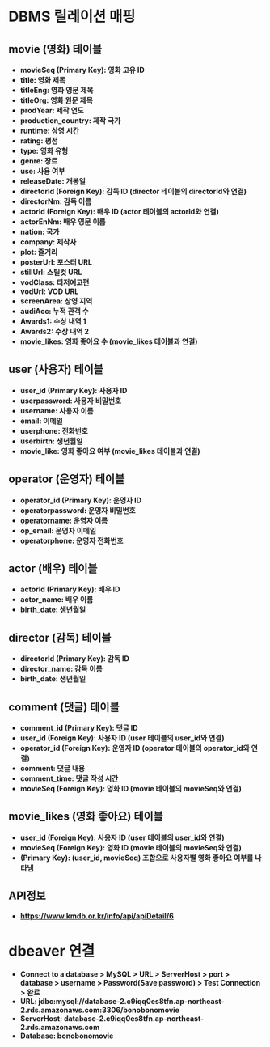 # DBMS 릴레이션 매핑

## movie (영화) 테이블

- **movieSeq (Primary Key): 영화 고유 ID**
- **title: 영화 제목**
- **titleEng: 영화 영문 제목**
- **titleOrg: 영화 원문 제목**
- **prodYear: 제작 연도**
- **production_country: 제작 국가**
- **runtime: 상영 시간**
- **rating: 평점**
- **type: 영화 유형**
- **genre: 장르**
- **use: 사용 여부**
- **releaseDate: 개봉일**
- **directorId (Foreign Key): 감독 ID (director 테이블의 directorId와 연결)**
- **directorNm: 감독 이름**
- **actorId (Foreign Key): 배우 ID (actor 테이블의 actorId와 연결)**
- **actorEnNm: 배우 영문 이름**
- **nation: 국가**
- **company: 제작사**
- **plot: 줄거리**
- **posterUrl: 포스터 URL**
- **stillUrl: 스틸컷 URL**
- **vodClass: 티저예고편**
- **vodUrl: VOD URL**
- **screenArea: 상영 지역**
- **audiAcc: 누적 관객 수**
- **Awards1: 수상 내역 1**
- **Awards2: 수상 내역 2**
- **movie_likes: 영화 좋아요 수 (movie_likes 테이블과 연결)**

## user (사용자) 테이블

- **user_id (Primary Key): 사용자 ID**
- **userpassword: 사용자 비밀번호**
- **username: 사용자 이름**
- **email: 이메일**
- **userphone: 전화번호**
- **userbirth: 생년월일**
- **movie_like: 영화 좋아요 여부 (movie_likes 테이블과 연결)**

## operator (운영자) 테이블

- **operator_id (Primary Key): 운영자 ID**
- **operatorpassword: 운영자 비밀번호**
- **operatorname: 운영자 이름**
- **op_email: 운영자 이메일**
- **operatorphone: 운영자 전화번호**

## actor (배우) 테이블

- **actorId (Primary Key): 배우 ID**
- **actor_name: 배우 이름**
- **birth_date: 생년월일**

## director (감독) 테이블

- **directorId (Primary Key): 감독 ID**
- **director_name: 감독 이름**
- **birth_date: 생년월일**

## comment (댓글) 테이블

- **comment_id (Primary Key): 댓글 ID**
- **user_id (Foreign Key): 사용자 ID (user 테이블의 user_id와 연결)**
- **operator_id (Foreign Key): 운영자 ID (operator 테이블의 operator_id와 연결)**
- **comment: 댓글 내용**
- **comment_time: 댓글 작성 시간**
- **movieSeq (Foreign Key): 영화 ID (movie 테이블의 movieSeq와 연결)**

## movie_likes (영화 좋아요) 테이블

- **user_id (Foreign Key): 사용자 ID (user 테이블의 user_id와 연결)**
- **movieSeq (Foreign Key): 영화 ID (movie 테이블의 movieSeq와 연결)**
- **(Primary Key): (user_id, movieSeq) 조합으로 사용자별 영화 좋아요 여부를 나타냄**

## API정보

- **https://www.kmdb.or.kr/info/api/apiDetail/6**

# dbeaver 연결

- **Connect to a database > MySQL > URL > ServerHost > port >
  database > username > Password(Save password) > Test Connection > 완료**
- **URL: jdbc:mysql://database-2.c9iqq0es8tfn.ap-northeast-2.rds.amazonaws.com:3306/bonobonomovie**
- **ServerHost: database-2.c9iqq0es8tfn.ap-northeast-2.rds.amazonaws.com**
- **Database: bonobonomovie**
